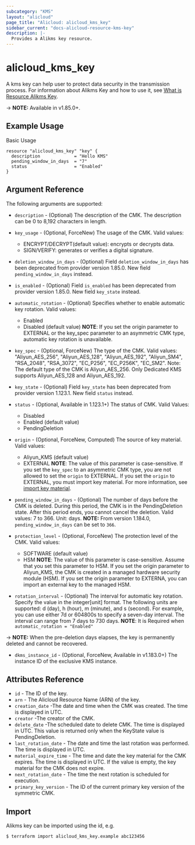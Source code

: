 ```yaml
---
subcategory: "KMS"
layout: "alicloud"
page_title: "Alicloud: alicloud_kms_key"
sidebar_current: "docs-alicloud-resource-kms-key"
description: |-
  Provides a Alikms key resource.
---
```


# alicloud\_kms\_key

A kms key can help user to protect data security in the transmission process. For information about Alikms Key and how to use it, see [What is Resource Alikms Key](https://www.alibabacloud.com/help/doc-detail/28947.htm).

-> **NOTE:** Available in v1.85.0+.

## Example Usage

Basic Usage

```
resource "alicloud_kms_key" "key" {
  description             = "Hello KMS"
  pending_window_in_days  = "7"
  status                  = "Enabled"
}
```
## Argument Reference

The following arguments are supported:

* `description` - (Optional) The description of the CMK. The description can be 0 to 8,192 characters in length.
* `key_usage` - (Optional, ForceNew) The usage of the CMK. Valid values:
  - ENCRYPT/DECRYPT(default value): encrypts or decrypts data. 
  - SIGN/VERIFY: generates or verifies a digital signature.
* `deletion_window_in_days` - (Optional) Field `deletion_window_in_days` has been deprecated from provider version 1.85.0. New field `pending_window_in_days` instead.
* `is_enabled` - (Optional) Field `is_enabled` has been deprecated from provider version 1.85.0. New field `key_state` instead.
* `automatic_rotation` - (Optional) Specifies whether to enable automatic key rotation. Valid values: 
  - Enabled
  - Disabled (default value)
  **NOTE**: If you set the origin parameter to EXTERNAL or the key_spec parameter to an asymmetric CMK type, automatic key rotation is unavailable.
    
* `key_spec`   - (Optional, ForceNew) The type of the CMK. Valid values: 
  "Aliyun_AES_256", "Aliyun_AES_128", "Aliyun_AES_192", "Aliyun_SM4", "RSA_2048", "RSA_3072", "EC_P256", "EC_P256K", "EC_SM2".
  Note: The default type of the CMK is Aliyun_AES_256. Only Dedicated KMS supports Aliyun_AES_128 and Aliyun_AES_192.
* `key_state` - (Optional) Field `key_state` has been deprecated from provider version 1.123.1. New field `status` instead.
* `status` - (Optional, Available in 1.123.1+) The status of CMK. Valid Values: 
  - Disabled
  - Enabled (default value)
  - PendingDeletion
  
* `origin` - (Optional, ForceNew, Computed) The source of key material. Valid values: 
  - Aliyun_KMS (default value)
  - EXTERNAL
  **NOTE**: The value of this parameter is case-sensitive. If you set the `key_spec` to an asymmetric CMK type, 
    you are not allowed to set the `origin` to EXTERNAL. If you set the `origin` to EXTERNAL, you must import key material. 
    For more information, see [import key material](https://www.alibabacloud.com/help/en/doc-detail/68523.htm).
    
* `pending_window_in_days` - (Optional) The number of days before the CMK is deleted. 
  During this period, the CMK is in the PendingDeletion state. 
  After this period ends, you cannot cancel the deletion. Valid values: 7 to 366. Unit: days.
  **NOTE:** From version 1.184.0, `pending_window_in_days` can be set to `366`.
* `protection_level` - (Optional, ForceNew) The protection level of the CMK. Valid values:
  - SOFTWARE (default value)
  - HSM
  **NOTE**: The value of this parameter is case-sensitive. Assume that you set this parameter to HSM. 
    If you set the origin parameter to Aliyun_KMS, the CMK is created in a managed hardware security module (HSM). 
    If you set the origin parameter to EXTERNA, you can import an external key to the managed HSM.
    
* `rotation_interval` - (Optional) The interval for automatic key rotation. Specify the value in the integer[unit] format.
  The following units are supported: d (day), h (hour), m (minute), and s (second). 
  For example, you can use either 7d or 604800s to specify a seven-day interval. 
  The interval can range from 7 days to 730 days. 
  **NOTE**: It is Required when `automatic_rotation = "Enabled"`
                                           
-> **NOTE:** When the pre-deletion days elapses, the key is permanently deleted and cannot be recovered.

* `dkms_instance_id` - (Optional, ForceNew, Available in v1.183.0+) The instance ID of the exclusive KMS instance.

## Attributes Reference

* `id` - The ID of the key.
* `arn` - The Alicloud Resource Name (ARN) of the key.
* `creation_date` -The date and time when the CMK was created. The time is displayed in UTC.
* `creator` -The creator of the CMK.
* `delete_date` -The scheduled date to delete CMK. The time is displayed in UTC. This value is returned only when the KeyState value is PendingDeletion.
* `last_rotation_date` - The date and time the last rotation was performed. The time is displayed in UTC. 
* `material_expire_time` - The time and date the key material for the CMK expires. The time is displayed in UTC. If the value is empty, the key material for the CMK does not expire.
* `next_rotation_date` - The time the next rotation is scheduled for execution. 
* `primary_key_version` - The ID of the current primary key version of the symmetric CMK. 


## Import

Alikms key can be imported using the id, e.g.

```
$ terraform import alicloud_kms_key.example abc123456
```
